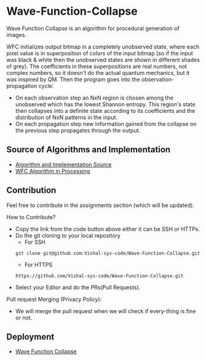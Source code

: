# Wave-Function-Collapse
Wave Function Collapse is an algorithm for procedural generation of images.

WFC initializes output bitmap in a completely unobserved state, where each pixel value is in superposition of colors of the input bitmap (so if the input was black & white then the unobserved states are shown in different shades of grey). The coefficients in these superpositions are real numbers, not complex numbers, so it doesn't do the actual quantum mechanics, but it was inspired by QM. Then the program goes into the observation-propagation cycle:

- On each observation step an NxN region is chosen among the unobserved which has the lowest Shannon entropy. This region's state then collapses into a definite state according to its coefficients and the distribution of NxN patterns in the input.
- On each propagation step new information gained from the collapse on the previous step propagates through the output.


## Source of Algorithms and Implementation
* <a href="https://github.com/mxgmn/WaveFunctionCollapse">Algorithm and Implementation Source</a> <br>
* <a href="https://discourse.processing.org/t/wave-collapse-function-algorithm-in-processing/12983">WFC Algorithm in Processing</a>

## Contribution

Feel free to contribute in the assignments section (which will be updated).

How to Contribute?

- Copy the link from the code button above either it can be SSH or HTTPs.
- Do the git cloning to your local repository
  - For SSH
  ```
  git clone git@github.com:Vishal-sys-code/Wave-Function-Collapse.git
  ```
  - For HTTPS
  ```
  https://github.com/Vishal-sys-code/Wave-Function-Collapse.git
  ```
- Select your Editor and do the PRs(Pull Requests).

Pull request Merging (Privacy Policy):
 - We will merge the pull request when we will check if every-thing is fine or not.
 
 ## Deployment
 * <a href="https://wave-function-collapse.vercel.app/"> Wave Function Collapse </a>
